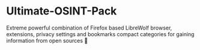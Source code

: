 # Ultimate-OSINT-Pack
Extreme powerful combination of Firefox based LibreWolf browser, extensions, privacy settings and bookmarks compact categories for gaining information from open sources 🔎
